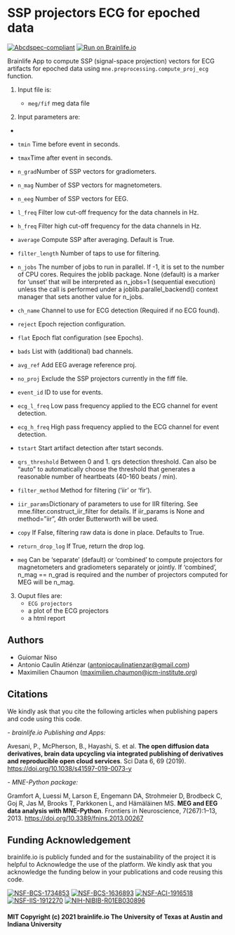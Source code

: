 

# SSP projectors ECG for epoched data


[![Abcdspec-compliant](https://img.shields.io/badge/ABCD_Spec-v1.1-green.svg)](https://github.com/brain-life/abcd-spec)
[![Run on Brainlife.io](https://img.shields.io/badge/Brainlife-bl.app.672-blue.svg)](https://doi.org/10.25663/brainlife.app.672)

Brainlife App to compute SSP (signal-space projection) vectors for ECG artifacts for epoched data using `mne.preprocessing.compute_proj_ecg` function.



1) Input file is:
    * `meg/fif` meg data file
    
2) Input parameters are:
* 
* `tmin` Time before event in seconds.

* `tmax`Time after event in seconds.

* `n_grad`Number of SSP vectors for gradiometers.

* `n_mag` Number of SSP vectors for magnetometers.

* `n_eeg` Number of SSP vectors for EEG.

* `l_freq` Filter low cut-off frequency for the data channels in Hz.

* `h_freq` Filter high cut-off frequency for the data channels in Hz.

* `average` Compute SSP after averaging. Default is True.

* `filter_length` Number of taps to use for filtering.

* `n_jobs` The number of jobs to run in parallel. If -1, it is set to the number of CPU cores. Requires the joblib package. None (default) is a marker for ‘unset’ that will be interpreted as n_jobs=1 (sequential execution) unless the call is performed under a joblib.parallel_backend() context manager that sets another value for n_jobs.

* `ch_name` Channel to use for ECG detection (Required if no ECG found).

* `reject` Epoch rejection configuration.

* `flat` Epoch flat configuration (see Epochs).

* `bads` List with (additional) bad channels.

* `avg_ref` Add EEG average reference proj.

* `no_proj` Exclude the SSP projectors currently in the fiff file.

* `event_id` ID to use for events.

* `ecg_l_freq` Low pass frequency applied to the ECG channel for event detection.

* `ecg_h_freq` High pass frequency applied to the ECG channel for event detection.

* `tstart` Start artifact detection after tstart seconds.

* `qrs_threshold` Between 0 and 1. qrs detection threshold. Can also be “auto” to automatically choose the threshold that generates a reasonable number of heartbeats (40-160 beats / min).

* `filter_method` Method for filtering (‘iir’ or ‘fir’).

* `iir_params`Dictionary of parameters to use for IIR filtering. See mne.filter.construct_iir_filter for details. If iir_params is None and method=”iir”, 4th order Butterworth will be used.

* `copy` If False, filtering raw data is done in place. Defaults to True.

* `return_drop_log` If True, return the drop log.

* `meg` Can be ‘separate’ (default) or ‘combined’ to compute projectors for magnetometers and gradiometers separately or jointly. If ‘combined’, n_mag == n_grad is required and the number of projectors computed for MEG will be n_mag.

3) Ouput files are:
    * `ECG projectors`
    * a plot of the ECG projectors
    * a html report
   

## Authors
- Guiomar Niso
- Antonio Caulín Atiénzar (antoniocaulinatienzar@gmail.com)
- Maximilien Chaumon (maximilien.chaumon@icm-institute.org)

## Citations
We kindly ask that you cite the following articles when publishing papers and code using this code. 

*- brainlife.io Publishing and Apps:*

Avesani, P., McPherson, B., Hayashi, S. et al. **The open diffusion data derivatives, brain data upcycling via integrated publishing of derivatives and reproducible open cloud services**. Sci Data 6, 69 (2019). https://doi.org/10.1038/s41597-019-0073-y

*- MNE-Python package:* 

Gramfort A, Luessi M, Larson E, Engemann DA, Strohmeier D, Brodbeck C, Goj R, Jas M, Brooks T, Parkkonen L, and Hämäläinen MS.  **MEG and EEG data analysis with MNE-Python**. Frontiers in Neuroscience, 7(267):1–13, 2013. https://doi.org/10.3389/fnins.2013.00267

## Funding Acknowledgement
brainlife.io is publicly funded and for the sustainability of the project it is helpful to Acknowledge the use of the platform. We kindly ask that you acknowledge the funding below in your publications and code reusing this code.

[![NSF-BCS-1734853](https://img.shields.io/badge/NSF_BCS-1734853-blue.svg)](https://nsf.gov/awardsearch/showAward?AWD_ID=1734853)
[![NSF-BCS-1636893](https://img.shields.io/badge/NSF_BCS-1636893-blue.svg)](https://nsf.gov/awardsearch/showAward?AWD_ID=1636893)
[![NSF-ACI-1916518](https://img.shields.io/badge/NSF_ACI-1916518-blue.svg)](https://nsf.gov/awardsearch/showAward?AWD_ID=1916518)
[![NSF-IIS-1912270](https://img.shields.io/badge/NSF_IIS-1912270-blue.svg)](https://nsf.gov/awardsearch/showAward?AWD_ID=1912270)
[![NIH-NIBIB-R01EB030896](https://img.shields.io/badge/NIH_NIBIB-R01EB030896-green.svg)](https://grantome.com/grant/NIH/R01-EB030896-01)


#### MIT Copyright (c) 2021 brainlife.io The University of Texas at Austin and Indiana University
